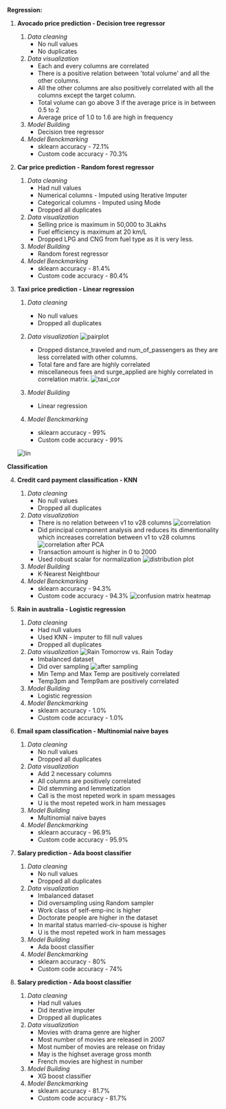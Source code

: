 __Regression:__

1. **Avocado price prediction - Decision tree regressor**
    1. *Data cleaning*
        * No null values
        * No duplicates
    2. *Data visualization*
        * Each and every columns are correlated
        * There is a positive relation between 'total volume' and all the other columns.
        * All the other columns are also positively correlated with all the columns except the target column.
        * Total volume can go above 3 if the average price is in between 0.5 to 2
        * Average price of 1.0 to 1.6 are high in frequency
    3. *Model Building*
        * Decision tree regressor
    4. *Model Benckmarking*
        * sklearn accuracy - 72.1%
        * Custom code accuracy - 70.3%

2. **Car price prediction - Random forest regressor**
    1. *Data cleaning*
        * Had null values
        * Numerical columns - Imputed using Iterative Imputer
        * Categorical columns - Imputed using Mode
        * Dropped all duplicates
    2. *Data visualization*
        * Selling price is maximum in 50,000 to 3Lakhs
        * Fuel efficiency is maximum at 20 km/L
        * Dropped LPG and CNG from fuel type as it is very less.
    3. *Model Building*
        * Random forest regressor
    4. *Model Benckmarking*
        * sklearn accuracy - 81.4%
        * Custom code accuracy - 80.4%

3. **Taxi price prediction - Linear regression**
    1. *Data cleaning*
        * No null values
        * Dropped all duplicates
    2. *Data visualization*
   ![pairplot](https://github.com/DhatchayaniL/DD/assets/88893048/6bca7e3b-4574-4e81-9d9c-e31fd174d461)
        * Dropped distance_traveled and num_of_passengers as they are less correlated with other columns.
        * Total fare and fare are highly correlated
        * miscellaneous fees and surge_applied are highly correlated in correlation matrix.
   ![taxi_cor](https://github.com/DhatchayaniL/DD/assets/88893048/0df62a66-1ebc-4548-8bcd-ff9bf7a27ab6) 
           
    4. *Model Building*
        * Linear regression
    5. *Model Benckmarking*
        * sklearn accuracy - 99%
        * Custom code accuracy - 99%
          

    ![lin](https://github.com/DhatchayaniL/DD/assets/88893048/481afef5-3b10-42f8-abe3-b2eb3b75b9b4)

__Classification__

4. **Credit card payment classification - KNN**
    1. *Data cleaning*
        * No null values
        * Dropped all duplicates
    2. *Data visualization*
        * There is no relation between v1 to v28 columns
   ![correlation](https://github.com/DhatchayaniL/DD/assets/88893048/aebe3e2a-9f7c-4e5c-9ef4-9860fb504ea4)
        * Did principal component analysis and reduces its dimentionality which increases correlation between v1 to v28 columns
   ![correlation after PCA](https://github.com/DhatchayaniL/DD/assets/88893048/b4c524d4-28f3-4bdc-a757-48f90689f93c)
        * Transaction amount is higher in 0 to 2000
        * Used robust scalar for normalization
   ![distribution plot](https://github.com/DhatchayaniL/DD/assets/88893048/4c4eeb04-4641-49c5-8724-09c8c1e58df9)
    3. *Model Building*
        * K-Nearest Neightbour
    4. *Model Benckmarking*
        * sklearn accuracy - 94.3%
        * Custom code accuracy - 94.3%
    ![confusion matrix heatmap](https://github.com/DhatchayaniL/DD/assets/88893048/41acd77b-13a7-4823-9291-d21a0949f51a)

5. **Rain in australia - Logistic regression**
    1. *Data cleaning*
        * Had null values
        * Used KNN - imputer to fill null values
        * Dropped all duplicates
    2. *Data visualization*
   ![Rain Tomorrow vs. Rain Today](https://github.com/DhatchayaniL/DD/assets/88893048/9432afb3-3bd3-41e5-ad23-e497e47ac088)
        * Imbalanced dataset
        * Did over sampling
   ![after sampling](https://github.com/DhatchayaniL/DD/assets/88893048/9f8a2c30-0459-44b7-b483-15b9a3d03a77)
        * Min Temp and Max Temp are positively correlated 
        * Temp3pm and Temp9am are positively correlated
    4. *Model Building*
        * Logistic regression
    5. *Model Benckmarking*
        * sklearn accuracy - 1.0%
        * Custom code accuracy - 1.0%

6. **Email spam classification - Multinomial naive bayes**
    1. *Data cleaning*
        * No null values
        * Dropped all duplicates
    2. *Data visualization*
        * Add 2 necessary columns
        * All columns are positively correlated
        * Did stemming and lemmetization
        * Call is the most repeted work in spam messages
        * U is the most repeted work in ham messages
    3. *Model Building*
        * Multinomial naive bayes
    4. *Model Benckmarking*
        * sklearn accuracy - 96.9%
        * Custom code accuracy - 95.9%

7. **Salary prediction - Ada boost classifier**
    1. *Data cleaning*
        * No null values
        * Dropped all duplicates
    2. *Data visualization*
        * Imbalanced dataset
        * Did oversampling using Random sampler
        * Work class of self-emp-inc is higher
        * Doctorate people are higher in the dataset
        * In marital status married-civ-spouse is higher
        * U is the most repeted work in ham messages
    3. *Model Building*
        * Ada boost classifier
    4. *Model Benckmarking*
        * sklearn accuracy - 80%
        * Custom code accuracy - 74%

8. **Salary prediction - Ada boost classifier**
    1. *Data cleaning*
        * Had null values
        * Did iterative imputer
        * Dropped all duplicates
    2. *Data visualization*
        * Movies with drama genre are higher
        * Most number of movies are released in 2007
        * Most number of movies are release on friday
        * May is the highset average gross month
        * French movies are highest in number
    3. *Model Building*
        * XG boost classifier
    4. *Model Benckmarking*
        * sklearn accuracy - 81.7%
        * Custom code accuracy - 81.7%
